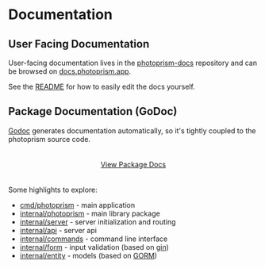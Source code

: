 # Documentation

## User Facing Documentation

User-facing documentation lives in the [photoprism-docs](https://github.com/photoprism/photoprism-docs/)
repository and can be browsed on [docs.photoprism.app](https://docs.photoprism.app/).

See the [README](https://github.com/photoprism/photoprism-docs/#readme) for how to easily edit the docs yourself.

## Package Documentation (GoDoc)

[Godoc](https://blog.golang.org/godoc-documenting-go-code) generates documentation automatically, so it's tightly coupled to the photoprism source code.

<p style="text-align: center; padding: 20px 4px;">
    <a class="action-button" href="https://pkg.go.dev/github.com/photoprism/photoprism" target="_blank">View Package Docs</a>
</p>

Some highlights to explore:

+ [cmd/photoprism](https://pkg.go.dev/github.com/photoprism/photoprism/cmd/photoprism) - main application
+ [internal/photoprism](https://pkg.go.dev/github.com/photoprism/photoprism/internal/photoprism) - main library package
+ [internal/server](https://pkg.go.dev/github.com/photoprism/photoprism/internal/server) - server initialization and routing
+ [internal/api](https://pkg.go.dev/github.com/photoprism/photoprism/internal/api) - server api
+ [internal/commands](https://pkg.go.dev/github.com/photoprism/photoprism/internal/commands) - command line interface
+ [internal/form](https://pkg.go.dev/github.com/photoprism/photoprism/internal/form) - input validation (based on [gin](https://github.com/gin-gonic/gin#model-binding-and-validation))
+ [internal/entity](https://pkg.go.dev/github.com/photoprism/photoprism/internal/entity) - models (based on [GORM](http://gorm.io/))
